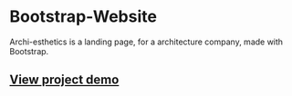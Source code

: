 # Bootstrap-Website
Archi-esthetics is a landing page, for a architecture company, made with Bootstrap.


## [View project demo](http://archi-esthetics.c1.biz/)
